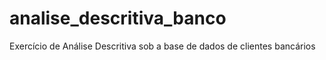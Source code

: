 # analise_descritiva_banco
 Exercício de Análise Descritiva sob a base de dados de clientes bancários
